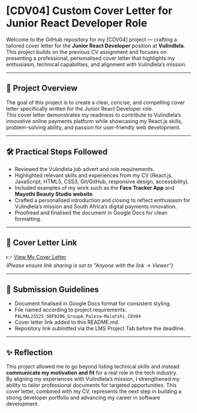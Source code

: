 # [CDV04] Custom Cover Letter for Junior React Developer Role

Welcome to the GitHub repository for my [CDV04] project — crafting a tailored cover letter for the **Junior React Developer** position at **Vulindlela**.  
This project builds on the previous CV assignment and focuses on presenting a professional, personalised cover letter that highlights my enthusiasm, technical capabilities, and alignment with Vulindlela’s mission.

---

## 📌 Project Overview
The goal of this project is to create a clear, concise, and compelling cover letter specifically written for the Junior React Developer role.  
This cover letter demonstrates my readiness to contribute to Vulindlela’s innovative online payments platform while showcasing my React.js skills, problem-solving ability, and passion for user-friendly web development.

---

## 🛠 Practical Steps Followed
- Reviewed the Vulindlela job advert and role requirements.  
- Highlighted relevant skills and experiences from my CV (React.js, JavaScript, HTML5, CSS3, Git/GitHub, responsive design, accessibility).  
- Included examples of my work such as the **Face Tracker App** and **Mayothi Beauty Studio website**.  
- Crafted a personalised introduction and closing to reflect enthusiasm for Vulindlela’s mission and South Africa’s digital payments innovation.  
- Proofread and finalised the document in Google Docs for clean formatting.

---

## 📂 Cover Letter Link
👉 [View My Cover Letter](https://docs.google.com/document/d/1TBZMVBUPKQZOVloU05iVsP8rDlbT7bBb/edit?usp=drive_link&ouid=106875610337048107723&rtpof=true&sd=true)  
*(Please ensure link sharing is set to "Anyone with the link → Viewer")*

---

## 📑 Submission Guidelines
- Document finalised in Google Docs format for consistent styling.  
- File named according to project requirements:  
  `PALMAL25525_SDF0206_GroupA_Palesa-Malatshi_CDV04`  
- Cover letter link added to this README.md.  
- Repository link submitted via the LMS Project Tab before the deadline.  

---

## ✨ Reflection
This project allowed me to go beyond listing technical skills and instead **communicate my motivation and fit** for a real role in the tech industry.  
By aligning my experiences with Vulindlela’s mission, I strengthened my ability to tailor professional documents for targeted opportunities. This cover letter, combined with my CV, represents the next step in building a strong developer portfolio and advancing my career in software development.
